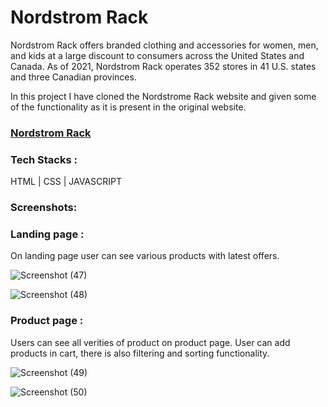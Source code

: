 # Nordstrom Rack
Nordstrom Rack offers branded clothing and accessories for women, men, and kids at a large discount to consumers across the United States and Canada. As of 2021, Nordstrom Rack operates 352 stores in 41 U.S. states and three Canadian provinces.

In this project I have cloned the Nordstrome Rack website and given some of the functionality as it is present in the original website.

### <a target="_blank" href="https://rutuja-patil.vercel.app/" > Nordstrom Rack</a>

### Tech Stacks :
HTML | CSS | JAVASCRIPT

### Screenshots:

### Landing page :

On landing page user can see various products with latest offers.

![Screenshot (47)](https://user-images.githubusercontent.com/96000964/165333672-f2a146f6-84f5-4d69-a462-092104a1a3e6.png)


![Screenshot (48)](https://user-images.githubusercontent.com/96000964/165452462-4147c08c-bf97-4d66-91e6-31d9935dba9e.png)

### Product page :

Users can see all verities of product on product page. User can add products in cart, there is also filtering and sorting functionality.

![Screenshot (49)](https://user-images.githubusercontent.com/96000964/165452485-7a4c5872-aac4-431e-947d-992d6d63baff.png)


![Screenshot (50)](https://user-images.githubusercontent.com/96000964/165452505-cb3442ef-37fe-4cc1-b6cd-8b29212b7f74.png)
